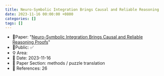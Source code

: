 ```yaml
---
title: Neuro-Symbolic Integration Brings Causal and Reliable Reasoning Proofs
date: 2023-11-16 00:00:00 +0800
categories: []
tags: []
---
```


- 📙Paper: "[Neuro-Symbolic Integration Brings Causal and Reliable Reasoning Proofs](https://www.semanticscholar.org/paper/Neuro-Symbolic-Integration-Brings-Causal-and-Proofs-Yang-Li/a26fa1983e4bc7c5b55cd5a1296afe6f876baa03)"
- 🔑Public: ✅
- ⚲ Area: 
- 📅 Date: 2023-11-16
- 🔎 Paper Section: methods / puzzle translation
- 📝 References: 26
